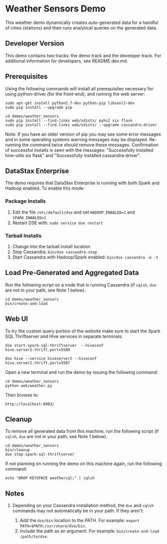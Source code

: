 # Weather Sensors Demo

This weather demo dynamically creates auto-generated data for a handful of cities (stations) and then runs analytical
queries on the generated data.

## Developer Version

This demo contains two tracks: the demo track and the developer track.
For additional information for developers, see README.dev.md.

## Prerequisites

Using the following commands will install all prerequisites necessary for
using python-driver (for the front-end), and running the web server:

    sudo apt-get install python2.7-dev python-pip libsasl2-dev
    sudo pip install --upgrade pip

    cd demos/weather_sensors
    sudo pip install --find-links web/sdists/ pyhs2 six flask
    sudo pip install --find-links web/sdists/ --upgrade cassandra-driver

Note: If you have an older version of pip you may see some error messages and in some
operating systems warning messages may be displayed. Re-running the command twice
should remove these messages. Confirmation of successful installs is seen with the messages:
"Successfully installed hive-utils six flask" and "Successfully installed cassandra-driver".

## DataStax Enterprise

The demo requires that DataStax Enterprise is running with both Spark and Hadoop enabled. To enable this mode:

### Package Installs

1. Edit the file `/etc/default/dse` and set `HADOOP_ENABLED=1` and `SPARK_ENABLED=1`
2. Restart DSE with: `sudo service dse restart`

### Tarball Installs

1. Change into the tarball install location
2. Stop Cassandra: `bin/dse cassandra-stop`
3. Start Cassandra with Hadoop/Spark enabled: `bin/dse cassandra -k -t`

## Load Pre-Generated and Aggregated Data

Run the following script on a node that is running Cassandra
(if `cqlsh`, `dse` are not in your path, see Note 1 below).

    cd demos/weather_sensors
    bin/create-and-load

## Web UI

To try the custom query portion of the website make sure to start the Spark SQL Thriftserver and Hive services in separate terminals:

```
dse start-spark-sql-thriftserver  --hiveconf hive.server2.thrift.port=5588
```
```
dse hive --service hiveserver2 --hiveconf hive.server2.thrift.port=5587
```

Open a new terminal and run the demo by issuing the following command:

    cd demos/weather_sensors
    python web/weather.py

Then browse to:

    http://localhost:8983/

## Cleanup

To remove all generated data from this machine, run the following script
(if `cqlsh`, `dse` are not in your path, see Note 1 below).

    cd demos/weather_sensors
    bin/cleanup
    dse stop-spark-sql-thriftserver

If not planning on running the demo on this machine again, run the following command:

    echo "DROP KEYSPACE weathercql;" | cqlsh

## Notes

1. Depending on your Cassandra installation method, the `dse` and `cqlsh` commands may not automatically be in your path.
If they aren't:

    1. Add the `dse/bin` location to the PATH. For example: `export PATH=$PATH:/usr/share/dse/bin`.
    2. Include the path as an argument. For example: `bin/create-and-load /path/to/dse`.
